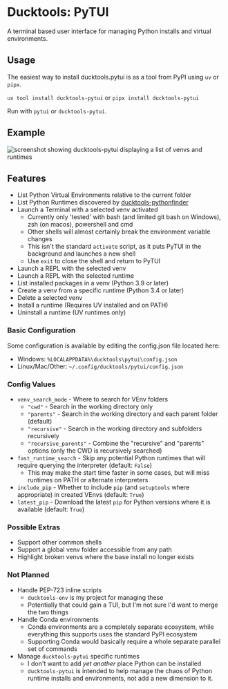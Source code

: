 # Ducktools: PyTUI #

A terminal based user interface for managing Python installs and virtual environments.

## Usage ##

The easiest way to install ducktools.pytui is as a tool from PyPI using `uv` or `pipx`.

`uv tool install ducktools-pytui` or `pipx install ducktools-pytui`

Run with `pytui` or `ducktools-pytui`.

## Example ##

![screenshot showing ducktools-pytui displaying a list of venvs and runtimes](images/pytui_menu.png)

## Features ##

* List Python Virtual Environments relative to the current folder
* List Python Runtimes discovered by [ducktools-pythonfinder](https://github.com/DavidCEllis/ducktools-pythonfinder)
* Launch a Terminal with a selected venv activated
  * Currently only 'tested' with bash (and limited git bash on Windows), zsh (on macos), powershell and cmd
  * Other shells will almost certainly break the environment variable changes
  * This isn't the standard `activate` script, as it puts PyTUI in the background and launches a new shell
  * Use `exit` to close the shell and return to PyTUI
* Launch a REPL with the selected venv
* Launch a REPL with the selected runtime
* List installed packages in a venv (Python 3.9 or later)
* Create a venv from a specific runtime (Python 3.4 or later)
* Delete a selected venv
* Install a runtime (Requires UV installed and on PATH)
* Uninstall a runtime (UV runtimes only)

### Basic Configuration ###

Some configuration is available by editing the config.json file located here:

* Windows: `%LOCALAPPDATA%\ducktools\pytui\config.json`
* Linux/Mac/Other: `~/.config/ducktools/pytui/config.json`

### Config Values ###
* `venv_search_mode` - Where to search for VEnv folders
  * `"cwd"` - Search in the working directory only
  * `"parents"` - Search in the working directory and each parent folder (default)
  * `"recursive"` - Search in the working directory and subfolders recursively
  * `"recursive_parents"` - Combine the "recursive" and "parents" options (only the CWD is recursively searched)
* `fast_runtime_search` - Skip any potential Python runtimes that will require querying the interpreter (default: `False`)
  * This may make the start time faster in some cases, but will miss runtimes on PATH or alternate interpreters
* `include_pip` - Whether to include `pip` (and `setuptools` where appropriate) in created VEnvs (default: `True`)
* `latest_pip` - Download the latest `pip` for Python versions where it is available (default: `True`)

### Possible Extras ###

* Support other common shells
* Support a global venv folder accessible from any path
* Highlight broken venvs where the base install no longer exists

### Not Planned ###

* Handle PEP-723 inline scripts
  * `ducktools-env` is my project for managing these
  * Potentially that could gain a TUI, but I'm not sure I'd want to merge the two things
* Handle Conda environments
  * Conda environments are a completely separate ecosystem, 
    while everything this supports uses the standard PyPI ecosystem
  * Supporting Conda would basically require a whole separate parallel set of commands
* Manage `ducktools-pytui` specific runtimes
  * I don't want to add *yet another* place Python can be installed
  * `ducktools-pytui` is intended to help manage the chaos of Python runtime installs and environments, 
    not add a new dimension to it.
